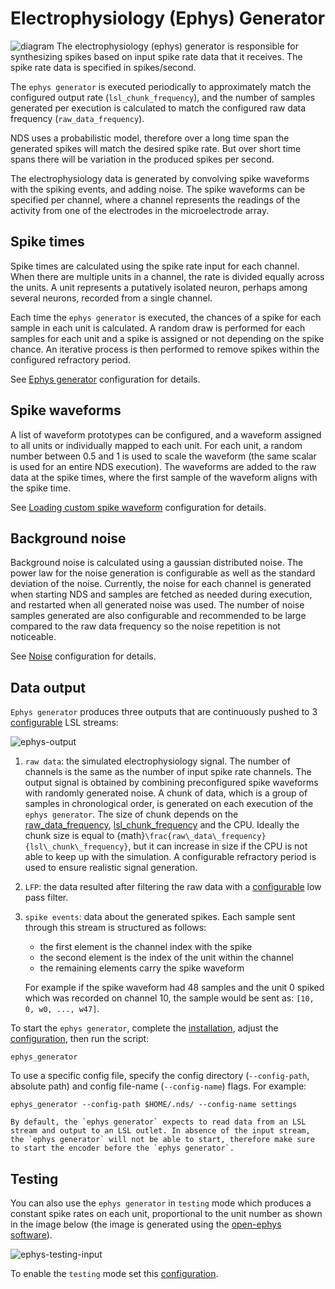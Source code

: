 # Electrophysiology (Ephys) Generator

![diagram](images/ephys_generator.png)
The electrophysiology (ephys) generator is responsible for synthesizing spikes based on input spike rate data that it receives.
The spike rate data is specified in spikes/second.

The `ephys generator` is executed periodically to approximately match the configured output rate (`lsl_chunk_frequency`), and the number of samples generated per execution is calculated to match the configured raw data frequency (`raw_data_frequency`).

NDS uses a probabilistic model, therefore over a long time span the generated spikes will match the desired spike rate.
But over short time spans there will be variation in the produced spikes per second.

The electrophysiology data is generated by convolving spike waveforms with the spiking events, and adding noise.
The spike waveforms can be specified per channel, where a channel represents the readings of the activity from one of the electrodes in the microelectrode array.

## Spike times

Spike times are calculated using the spike rate input for each channel. When there are multiple units in a channel, the rate is divided equally across the units. A unit represents a putatively isolated neuron, perhaps among several neurons, recorded from a single channel.

Each time the `ephys generator` is executed, the chances of a spike for each sample in each unit is calculated. A random draw is performed for each samples for each unit and a spike is assigned or not depending on the spike chance. An iterative process is then performed to remove spikes within the configured refractory period.

See [Ephys generator](configuring.md#ephys-generator) configuration for details.

## Spike waveforms

A list of waveform prototypes can be configured, and a waveform assigned to all units or individually mapped to each unit. For each unit, a random number between 0.5 and 1 is used to scale the waveform (the same scalar is used for an entire NDS execution).
The waveforms are added to the raw data at the spike times, where the first sample of the waveform aligns with the spike time.

See [Loading custom spike waveform](configuring.md#loading-custom-spike-waveforms) configuration for details.

## Background noise

Background noise is calculated using a gaussian distributed noise. The power law for the noise generation is configurable as well as the standard deviation of the noise. Currently, the noise for each channel is generated when starting NDS and samples are fetched as needed during execution, and restarted when all generated noise was used. The number of noise samples generated are also configurable and recommended to be large compared to the raw data frequency so the noise repetition is not noticeable.

See [Noise](configuring.md#noise) configuration for details.

## Data output

`Ephys generator` produces three outputs that are continuously pushed to 3 [configurable](configuring.md#output-1) LSL streams:

![ephys-output](images/ephys-generator-output.png)

1. `raw data`: the simulated electrophysiology signal. The number of channels is the same as the number of input spike rate channels. The output signal is obtained by combining preconfigured spike waveforms with randomly generated noise. A chunk of data, which is a group of samples in chronological order, is generated on each execution of the `ephys generator`. The size of chunk depends on the [raw_data_frequency](configuring.md#ephys-generator), [lsl_chunk_frequency](configuring.md#ephys-generator) and the CPU. Ideally the chunk size is equal to {math}`\frac{raw\_data\_frequency}{lsl\_chunk\_frequency}`, but it can increase in size if the CPU is not able to keep up with the simulation. A configurable refractory period is used to ensure realistic signal generation.
2. `LFP`: the data resulted after filtering the raw data with a [configurable](configuring.md#lfp) low pass filter.
3. `spike events`: data about the generated spikes. Each sample sent through this stream is structured as follows:

   - the first element is the channel index with the spike
   - the second element is the index of the unit within the channel
   - the remaining elements carry the spike waveform

   For example if the spike waveform had 48 samples and the unit 0 spiked which was recorded on channel 10, the sample would be sent as: `[10, 0, w0, ..., w47]`.

To start the `ephys generator`, complete the [installation](installation.md), adjust the [configuration](configuring.md#ephys-generator), then run the script:

```
ephys_generator
```

To use a specific config file, specify the config directory (`--config-path`, absolute path) and config file-name (`--config-name`) flags. For example:

```
ephys_generator --config-path $HOME/.nds/ --config-name settings
```

```{note}
By default, the `ephys generator` expects to read data from an LSL stream and output to an LSL outlet. In absence of the input stream, the `ephys generator` will not be able to start, therefore make sure to start the encoder before the `ephys generator`.
```

## Testing

You can also use the `ephys generator` in `testing` mode which produces a constant spike rates on each unit, proportional to the unit number as shown in the image below (the image is generated using the [open-ephys software](visualization.md)).

![ephys-testing-input](images/ephys-testing-input.png)

To enable the `testing` mode set this [configuration](configuring.md#testing-input).
